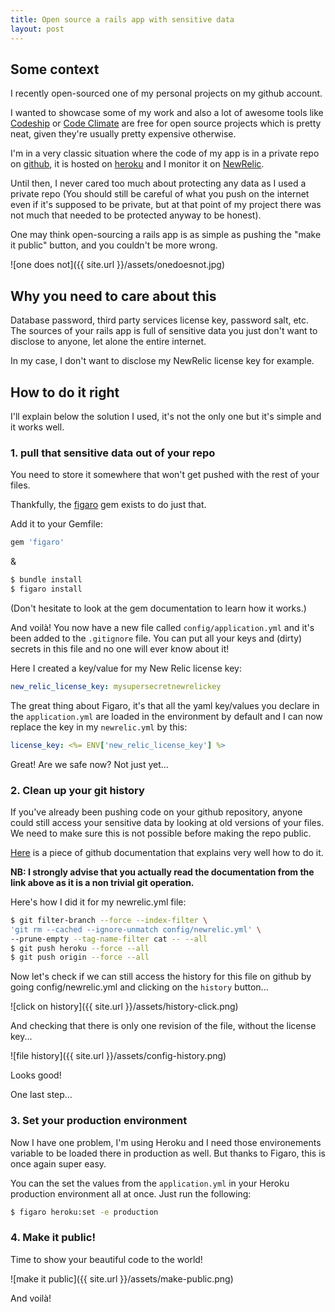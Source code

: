 ```yaml
---
title: Open source a rails app with sensitive data
layout: post
---
```


## Some context

I recently open-sourced one of my personal projects on my github account.

I wanted to showcase some of my work and also a lot of awesome tools like [Codeship](https://codeship.com)
or [Code Climate](https://codeclimate.com) are free for open source projects which is pretty neat, given they're usually pretty expensive otherwise.

I'm in a very classic situation where the code of my app is in a private repo on [github](https://github.com/), it is hosted on [heroku](https://www.heroku.com/) and I monitor it on [NewRelic](http://newrelic.com/).

Until then, I never cared too much about protecting any data as I used a private repo (You should still be careful of what you push on the internet even if it's supposed to be private, but at that point of my project there was not much that needed to be protected anyway to be honest).

One may think open-sourcing a rails app is as simple as pushing the "make it public" button, and you couldn't be more wrong.

![one does not]({{ site.url }}/assets/onedoesnot.jpg)

## Why you need to care about this

Database password, third party services license key, password salt, etc. The sources of your rails app is full of sensitive data you just don't want to disclose to anyone, let alone the entire internet.

In my case, I don't want to disclose my NewRelic license key for example.

## How to do it right

I'll explain below the solution I used, it's not the only one but it's simple and it works well.

### 1. pull that sensitive data out of your repo

You need to store it somewhere that won't get pushed with the rest of your files.

Thankfully, the [figaro](https://github.com/laserlemon/figaro) gem exists to do just that.

Add it to your Gemfile:

```ruby
gem 'figaro'
```

&

```bash
$ bundle install
$ figaro install
```

(Don't hesitate to look at the gem documentation to learn how it works.)

And voilà! You now have a new file called `config/application.yml` and it's been added to the `.gitignore` file.
You can put all your keys and (dirty) secrets in this file and no one will ever know about it!

Here I created a key/value for my New Relic license key:

```yaml
new_relic_license_key: mysupersecretnewrelickey
```

The great thing about Figaro, it's that all the yaml key/values you declare in the `application.yml` are loaded in the environment by default and I can now replace the key in my `newrelic.yml` by this:

```yaml
license_key: <%= ENV['new_relic_license_key'] %>
```
Great! Are we safe now? Not just yet...

### 2. Clean up your git history

If you've already been pushing code on your github repository, anyone could still access your sensitive data by looking at old versions of your files. We need to make sure this is not possible before making the repo public.

[Here](https://help.github.com/articles/remove-sensitive-data/) is a piece of github documentation that explains very well how to do it.

**NB: I strongly advise that you actually read the documentation from the link above as it is a non trivial git operation.**

Here's how I did it for my newrelic.yml file:

```bash
$ git filter-branch --force --index-filter \
'git rm --cached --ignore-unmatch config/newrelic.yml' \
--prune-empty --tag-name-filter cat -- --all
$ git push heroku --force --all
$ git push origin --force --all
```

Now let's check if we can still access the history for this file on github by going config/newrelic.yml and clicking
on the `history` button...

![click on history]({{ site.url }}/assets/history-click.png)

And checking that there is only one revision of the file, without the license key...

![file history]({{ site.url }}/assets/config-history.png)

Looks good!

One last step...

### 3. Set your production environment

Now I have one problem, I'm using Heroku and I need those environements variable to be loaded there in production as well. But thanks to Figaro, this is once again super easy.

You can the set the values from the `application.yml` in your Heroku production environment all at once. Just run the following:

```bash
$ figaro heroku:set -e production
```

### 4. Make it public!

Time to show your beautiful code to the world!

![make it public]({{ site.url }}/assets/make-public.png)

And voilà!
